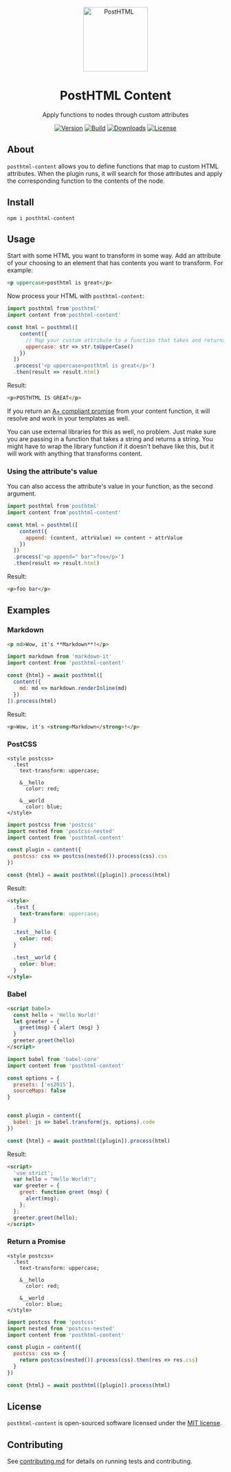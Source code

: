 <div align="center">
  <img width="150" height="150" alt="PostHTML" src="https://posthtml.github.io/posthtml/logo.svg">
  <h1>PostHTML Content</h1>
  <p>Apply functions to nodes through custom attributes</p>

  [![Version][npm-version-shield]][npm]
  [![Build][github-ci-shield]][github-ci]
  [![Downloads][npm-stats-shield]][npm-stats]
  [![License][license-shield]][license]
</div>

## About

`posthtml-content` allows you to define functions that map to custom HTML attributes. When the plugin runs, it will search for those attributes and apply the corresponding function to the contents of the node.

## Install

```
npm i posthtml-content
```

## Usage

Start with some HTML you want to transform in some way. Add an attribute of your choosing to an element that has contents you want to transform. For example:

```html
<p uppercase>posthtml is great</p>
```

Now process your HTML with `posthtml-content`:

```js
import posthtml from'posthtml'
import content from'posthtml-content'

const html = posthtml([
    content({
      // Map your custom attribute to a function that takes and returns a string
      uppercase: str => str.toUpperCase()
    })
  ])
  .process('<p uppercase>posthtml is great</p>')
  .then(result => result.html)
```

Result:

```html
<p>POSTHTML IS GREAT</p>
```

If you return an [A+ compliant promise](https://promisesaplus.com/) from your content function, it will resolve and work in your templates as well.

You can use external libraries for this as well, no problem. Just make sure you are passing in a function that takes a string and returns a string. You might have to wrap the library function if it doesn't behave like this, but it will work with anything that transforms content.

### Using the attribute's value

You can also access the attribute's value in your function, as the second argument.

```js
import posthtml from'posthtml'
import content from'posthtml-content'

const html = posthtml([
    content({
      append: (content, attrValue) => content + attrValue
    })
  ])
  .process('<p append=" bar">foo</p>')
  .then(result => result.html)
```

Result:

```html
<p>foo bar</p>
```

## Examples

### Markdown

```html
<p md>Wow, it's **Markdown**!</p>
```

```js
import markdown from 'markdown-it'
import content from 'posthtml-content'

const {html} = await posthtml([
  content({
    md: md => markdown.renderInline(md)
  })
]).process(html)
```

Result:

```html
<p>Wow, it's <strong>Markdown</strong>!</p>
```

### PostCSS

```postcss
<style postcss>
  .test
    text-transform: uppercase;

    &__hello
      color: red;

    &__world
      color: blue;
</style>
```

```js
import postcss from 'postcss'
import nested from 'postcss-nested'
import content from 'posthtml-content'

const plugin = content({
  postcss: css => postcss(nested()).process(css).css
})

const {html} = await posthtml([plugin]).process(html)
```

Result:

```html
<style>
  .test {
    text-transform: uppercase;
  }

  .test__hello {
    color: red;
  }

  .test__world {
    color: blue;
  }
</style>
```

### Babel

```html
<script babel>
  const hello = 'Hello World!'
  let greeter = {
    greet(msg) { alert (msg) }
  }
  greeter.greet(hello)
</script>
```

```js
import babel from 'babel-core'
import content from 'posthtml-content'

const options = {
  presets: ['es2015'],
  sourceMaps: false
}


const plugin = content({
  babel: js => babel.transform(js, options).code
})

const {html} = await posthtml([plugin]).process(html)
```

Result:

```html
<script>
  'use strict';
  var hello = "Hello World!";
  var greeter = {
    greet: function greet (msg) {
      alert(msg);
    };
  };
  greeter.greet(hello);
</script>
```

### Return a Promise

```postcss
<style postcss>
  .test
    text-transform: uppercase;

    &__hello
      color: red;

    &__world
      color: blue;
</style>
```

```js
import postcss from 'postcss'
import nested from 'postcss-nested'
import content from 'posthtml-content'

const plugin = content({
  postcss: css => {
    return postcss(nested()).process(css).then(res => res.css)
  }
})

const {html} = await posthtml([plugin]).process(html)
```

## License

`posthtml-content` is open-sourced software licensed under the [MIT license](https://opensource.org/licenses/MIT).

## Contributing

See [contributing.md](contributing.md) for details on running tests and contributing.

[npm]: https://www.npmjs.com/package/posthtml-content
[npm-version-shield]: https://img.shields.io/npm/v/posthtml-content.svg
[npm-stats]: http://npm-stat.com/charts.html?package=posthtml-content
[npm-stats-shield]: https://img.shields.io/npm/dt/posthtml-content.svg
[github-ci]: https://github.com/posthtml/posthtml-content/actions/workflows/nodejs.yml
[github-ci-shield]: https://github.com/posthtml/posthtml-content/actions/workflows/nodejs.yml/badge.svg
[license]: ./license
[license-shield]: https://img.shields.io/npm/l/posthtml-content.svg
